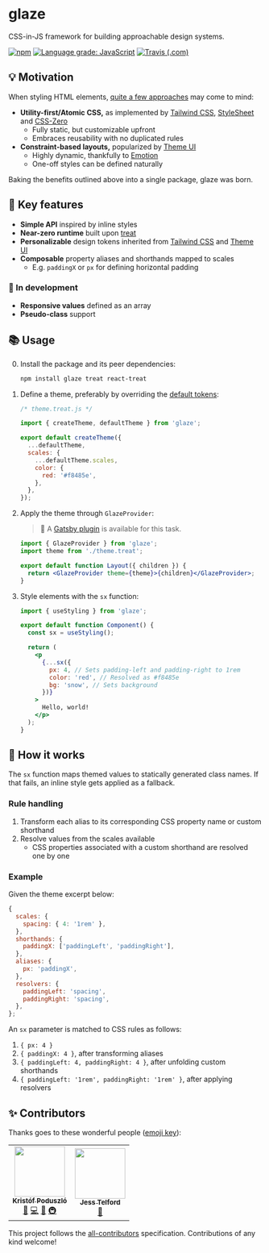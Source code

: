 # glaze

CSS-in-JS framework for building approachable design systems.

[![npm](https://img.shields.io/npm/v/glaze)](https://www.npmjs.com/package/glaze)
[![Language grade: JavaScript](https://img.shields.io/lgtm/grade/javascript/g/kripod/glaze.svg?logo=lgtm&logoWidth=18)](https://lgtm.com/projects/g/kripod/glaze/context:javascript)
[![Travis (.com)](https://img.shields.io/travis/com/kripod/glaze)](https://travis-ci.com/kripod/glaze)

## 💡 Motivation

When styling HTML elements, [quite a few approaches](https://seek-oss.github.io/treat/background#backstory) may come to mind:

- **Utility-first/Atomic CSS,** as implemented by [Tailwind CSS][], [StyleSheet][] and [CSS-Zero][]
  - Fully static, but customizable upfront
  - Embraces reusability with no duplicated rules
- **Constraint-based layouts,** popularized by [Theme UI][]
  - Highly dynamic, thankfully to [Emotion][]
  - One-off styles can be defined naturally

Baking the benefits outlined above into a single package, glaze was born.

## 🚀 Key features

- **Simple API** inspired by inline styles
- **Near-zero runtime** built upon [treat][]
- **Personalizable** design tokens inherited from [Tailwind CSS][] and [Theme UI][]
- **Composable** property aliases and shorthands mapped to scales
  - E.g. `paddingX` or `px` for defining horizontal padding

### 🚧 In development

- **Responsive values** defined as an array
- **Pseudo-class** support

## 📚 Usage

0. Install the package and its peer dependencies:

   ```sh
   npm install glaze treat react-treat
   ```

1. Define a theme, preferably by overriding the [default tokens](https://github.com/kripod/glaze/blob/master/packages/glaze/src/theme.ts):

   ```js
   /* theme.treat.js */

   import { createTheme, defaultTheme } from 'glaze';

   export default createTheme({
     ...defaultTheme,
     scales: {
       ...defaultTheme.scales,
       color: {
         red: '#f8485e',
       },
     },
   });
   ```

2. Apply the theme through `GlazeProvider`:

   > 📝 A [Gatsby plugin](https://www.npmjs.com/package/gatsby-plugin-glaze) is available for this task.

   ```jsx
   import { GlazeProvider } from 'glaze';
   import theme from './theme.treat';

   export default function Layout({ children }) {
     return <GlazeProvider theme={theme}>{children}</GlazeProvider>;
   }
   ```

3. Style elements with the `sx` function:

   ```jsx
   import { useStyling } from 'glaze';

   export default function Component() {
     const sx = useStyling();

     return (
       <p
         {...sx({
           px: 4, // Sets padding-left and padding-right to 1rem
           color: 'red', // Resolved as #f8485e
           bg: 'snow', // Sets background
         })}
       >
         Hello, world!
       </p>
     );
   }
   ```

## 🤔 How it works

The `sx` function maps themed values to statically generated class names. If that fails, an inline style gets applied as a fallback.

### Rule handling

1. Transform each alias to its corresponding CSS property name or custom shorthand
2. Resolve values from the scales available
   - CSS properties associated with a custom shorthand are resolved one by one

### Example

Given the theme excerpt below:

```js
{
  scales: {
    spacing: { 4: '1rem' },
  },
  shorthands: {
    paddingX: ['paddingLeft', 'paddingRight'],
  },
  aliases: {
    px: 'paddingX',
  },
  resolvers: {
    paddingLeft: 'spacing',
    paddingRight: 'spacing',
  },
};
```

An `sx` parameter is matched to CSS rules as follows:

1. `{ px: 4 }`
2. `{ paddingX: 4 }`, after transforming aliases
3. `{ paddingLeft: 4, paddingRight: 4 }`, after unfolding custom shorthands
4. `{ paddingLeft: '1rem', paddingRight: '1rem' }`, after applying resolvers

## ✨ Contributors

Thanks goes to these wonderful people ([emoji key](https://allcontributors.org/docs/en/emoji-key)):

<!-- ALL-CONTRIBUTORS-LIST:START - Do not remove or modify this section -->
<!-- prettier-ignore-start -->
<!-- markdownlint-disable -->
<table>
  <tr>
    <td align="center"><a href="https://github.com/kripod"><img src="https://avatars3.githubusercontent.com/u/14854048?v=4" width="100px;" alt=""/><br /><sub><b>Kristóf Poduszló</b></sub></a><br /><a href="#maintenance-kripod" title="Maintenance">🚧</a> <a href="https://github.com/kripod/glaze/commits?author=kripod" title="Code">💻</a> <a href="#ideas-kripod" title="Ideas, Planning, & Feedback">🤔</a> <a href="#infra-kripod" title="Infrastructure (Hosting, Build-Tools, etc)">🚇</a></td>
    <td align="center"><a href="http://jes.st/about"><img src="https://avatars1.githubusercontent.com/u/612020?v=4" width="100px;" alt=""/><br /><sub><b>Jess Telford</b></sub></a><br /><a href="https://github.com/kripod/glaze/commits?author=jesstelford" title="Documentation">📖</a></td>
  </tr>
</table>

<!-- markdownlint-enable -->
<!-- prettier-ignore-end -->

<!-- ALL-CONTRIBUTORS-LIST:END -->

This project follows the [all-contributors](https://github.com/all-contributors/all-contributors) specification. Contributions of any kind welcome!

[tailwind css]: https://tailwindcss.com/
[stylesheet]: https://github.com/giuseppeg/style-sheet
[css-zero]: https://github.com/CraigCav/css-zero
[theme ui]: https://theme-ui.com/
[emotion]: https://emotion.sh/
[treat]: https://seek-oss.github.io/treat/
